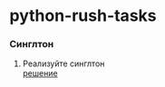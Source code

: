 # python-rush-tasks
<h3>Синглтон</h3>

1. Реализуйте синглтон<br>
<a href="https://github.com/avedensky/python-rush-tasks/blob/master/level-31/task-1/task-1-1.py">решение</a><br>